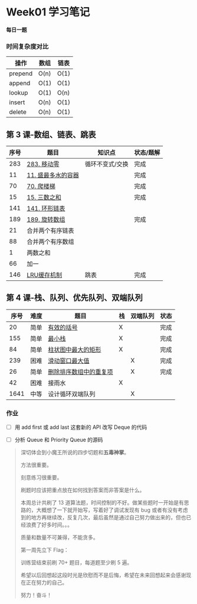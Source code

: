 # Week01 学习笔记

**每日一题**



### 时间复杂度对比

| 操作    | 数组 | 链表 |
| ------- | ---- | ---- |
| prepend | O(n) | O(1) |
| append  | O(1) | O(1) |
| lookup  | O(1) | O(n) |
| insert  | O(n) | O(1) |
| delete  | O(n) | O(1) |





## 第 3 课-数组、链表、跳表

| 序号 | 题目                                                         | 知识点          | 状态/题解 |
| ---- | ------------------------------------------------------------ | --------------- | --------- |
| 283  | [283. 移动零](https://leetcode-cn.com/problems/move-zeroes/) | 循环不变式/交换 | 完成      |
| 11   | [11. 盛最多水的容器](https://leetcode-cn.com/problems/container-with-most-water/) |                 | 完成      |
| 70   | [70. 爬楼梯](https://leetcode-cn.com/problems/climbing-stairs/) |                 | 完成      |
| 15   | [15. 三数之和](https://leetcode-cn.com/problems/3sum/)       |                 | 完成      |
| 141  | [141. 环形链表](https://leetcode-cn.com/problems/linked-list-cycle/) |                 |           |
| 189  | [189. 旋转数组](https://leetcode-cn.com/problems/rotate-array/) |                 | 完成      |
| 21   | 合并两个有序链表                                             |                 |           |
| 88   | 合并两个有序数组                                             |                 |           |
| 1    | 两数之和                                                     |                 |           |
| 66   | 加一                                                         |                 |           |
| 146  | [LRU缓存机制](https://github.com/MelodyI/algorithm008-class01/blob/master/Week_01/lruCache) | 跳表            | 完成      |



## 第 4 课-栈、队列、优先队列、双端队列

| 序号 | 难度 | 题目                                                         | 栈   | 双端队列 | 状态 |
| ---- | ---- | ------------------------------------------------------------ | ---- | -------- | ---- |
| 20   | 简单 | [有效的括号](https://github.com/MelodyI/algorithm008-class01/blob/master/Week_01/validParentheses) | X    |          | 完成 |
| 155  | 简单 | [最小栈](https://github.com/MelodyI/algorithm008-class01/blob/master/Week_01/minStack) | X    |          | 完成 |
| 84   | 简单 | [柱状图中最大的矩形](https://github.com/MelodyI/algorithm008-class01/blob/master/Week_01/largestRectangleArea) | X    |          | 完成 |
| 239  | 困难 | [滑动窗口最大值](https://github.com/MelodyI/algorithm008-class01/blob/master/Week_01/maxSlidingWindow) |      | X        | 完成 |
| 26   | 简单 | [删除排序数组中的重复项](https://github.com/MelodyI/algorithm008-class01/blob/master/Week_01/removeDuplicates) |      | X        | 完成 |
| 42   | 困难 | 接雨水                                                       | X    |          |      |
| 1641 | 中等 | 设计循环双端队列                                             |      | X        |      |



### 作业

- [ ] 用 add first 或 add last 这套新的 API 改写 Deque 的代码

- [ ] 分析 Queue 和 Priority Queue 的源码





> 深切体会到小魔王所说的四步切题和**五毒神掌**。
>
> 方法很重要。
>
> 刻意练习很重要。
>
> 刷题时应该把重点放在如何找到答案而非答案是什么。
>
> 本周总计共刷了 13 道算法题，时间控制的不好。做某些题时一开始是有思路的，大概想了一下就开始写，写着好了调试发现有 bug 或者有没有考虑到的地方再继续改，反复几次，最后虽然是通过自己努力做出来的，但也已经浪费了好多时间。。。
>
> 质量和数量不可兼得，不能贪多。
>
> 
>
> 第一周先立下 Flag：
>
> 训练营结束前刷 70+ 题目，每道题至少刷 5 遍。
>
> 希望以后回想起这段时光是欣慰而不是后悔，希望在未来回想起来会感谢现在正在努力的自己。
>
> 努力！奋斗！